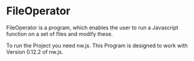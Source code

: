 FileOperator
==============================
FileOperator is a program, which enables the user to run a Javascript function on a
set of files and modify these.

To run the Project you need nw.js.
This Program is designed to work with  Version 0.12.2 of nw.js.